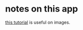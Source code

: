# notes on this app

[this tutorial](https://www.youtube.com/watch?v=2U7yZ3wvFBM) is useful on images.

